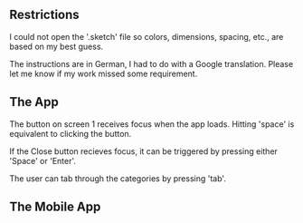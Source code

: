 ## Restrictions

I could not open the '.sketch' file so colors, dimensions, spacing, etc., are based on my best guess.

The instructions are in German, I had to do with a Google translation. Please let me know if my work missed some requirement.


## The App

The button on screen 1 receives focus when the app loads. Hitting 'space' is equivalent to clicking the button.

If the Close button recieves focus, it can be triggered by pressing either 'Space' or 'Enter'.

The user can tab through the categories by pressing 'tab'.



## The Mobile App
